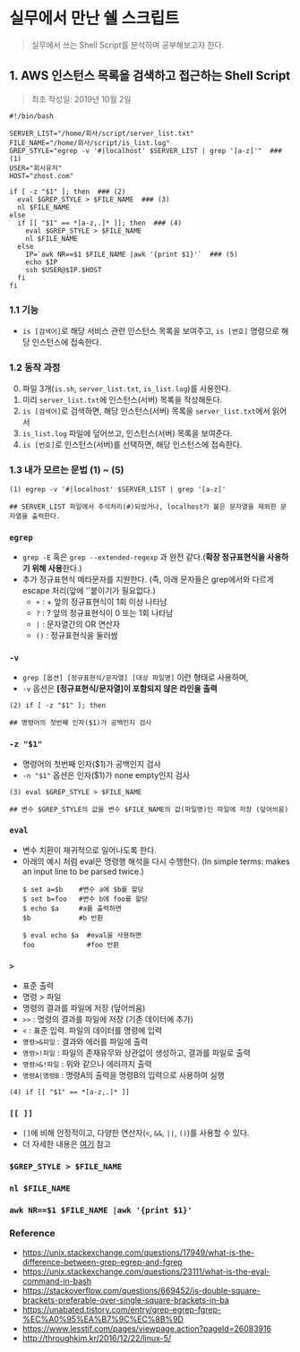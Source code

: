 # 실무에서 만난 쉘 스크립트
>실무에서 쓰는 Shell Script를 분석하며 공부해보고자 한다.

## 1. AWS 인스턴스 목록을 검색하고 접근하는 Shell Script
>최초 작성일: 2019년 10월 2일

~~~shell
#!/bin/bash

SERVER_LIST="/home/회사/script/server_list.txt"
FILE_NAME="/home/회사/script/is_list.log"
GREP_STYLE="egrep -v '#|localhost' $SERVER_LIST | grep '[a-z]'"  ### (1)
USER="회사유저"
HOST="zhost.com"

if [ -z "$1" ]; then  ### (2)
  eval $GREP_STYLE > $FILE_NAME  ### (3)
  nl $FILE_NAME
else
  if [[ "$1" == *[a-z,.]* ]]; then  ### (4)
    eval $GREP_STYLE > $FILE_NAME
    nl $FILE_NAME
  else
    IP=`awk NR==$1 $FILE_NAME |awk '{print $1}'`  ### (5)
    echo $IP
    ssh $USER@$IP.$HOST
  fi
fi
~~~

### 1.1 기능
- `is [검색어]`로 해당 서비스 관련 인스턴스 목록을 보여주고, `is [번호]` 명령으로 해당 인스턴스에 접속한다.

### 1.2 동작 과정
0. 파일 3개(`is.sh`, `server_list.txt`, `is_list.log`)를 사용한다.
1. 미리 `server_list.txt`에 인스턴스(서버) 목록을 작성해둔다.
2. `is [검색어]`로 검색하면, 해당 인스턴스(서버) 목록을 `server_list.txt`에서 읽어서
3. `is_list.log` 파일에 덮어쓰고, 인스턴스(서버) 목록을 보여준다.
4. `is [번호]`로 인스턴스(서버)를 선택하면, 해당 인스턴스에 접속한다.

### 1.3 내가 모르는 문법 (1) ~ (5)

~~~shell
(1) egrep -v '#|localhost' $SERVER_LIST | grep '[a-z]'

## SERVER_LIST 파일에서 주석처리(#)되었거나, localhost가 붙은 문자열을 제외한 문자열을 출력한다.
~~~

### `egrep`
- `grep -E` 혹은 `grep --extended-regexp` 과 완전 같다.(**확장 정규표현식을 사용하기 위해 사용**한다.)
- 추가 정규표현식 메타문자를 지원한다. (즉, 아래 문자들은 grep에서와 다르게 escape 처리(앞에 '\'붙이기가 필요없다.)
  - `+` : + 앞의 정규표현식이 1회 이상 나타남
  - `?` : ? 앞의 정규표현식이 0 또는 1회 나타남
  - `|` : 문자열간의 OR 연산자
  - `()` : 정규표현식을 둘러쌈
### `-v`
- `grep [옵션] [정규표현식/문자열] [대상 파일명]` 이런 형태로 사용하며,
- `-v` 옵션은 **[정규표현식/문자열]이 포함되지 않은 라인을 출력**

~~~shell
(2) if [ -z "$1" ]; then

## 명령어의 첫번째 인자($1)가 공백인지 검사
~~~

### `-z "$1"`
- 명령어의 첫번째 인자($1)가 공백인지 검사
- `-n "$1"` 옵션은 인자($1)가 none empty인지 검사

~~~shell
(3) eval $GREP_STYLE > $FILE_NAME

## 변수 $GREP_STYLE의 값을 변수 $FILE_NAME의 값(파일명)인 파일에 저장 (덮어씌움)
~~~

### `eval`
- 변수 치환이 재귀적으로 일어나도록 한다.
- 아래의 예시 처럼 eval은 명령행 해석을 다시 수행한다. (In simple terms: makes an input line to be parsed twice.)
  ~~~shell
  $ set a=$b    #변수 a에 $b를 할당
  $ set b=foo   #변수 b에 foo를 할당
  $ echo $a     #a를 출력하면
  $b            #b 반환

  $ eval echo $a  #eval을 사용하면
  foo             #foo 반환
  ~~~

### `>`
- 표준 출력
- 명령 > 파일
- 명령의 결과를 파일에 저장 (덮어씌움)
- `>>` : 명령의 결과를 파일에 저장 (기존 데이터에 추가)
- `<` : 표준 입력. 파일의 데이터를 명령에 입력
- `명령>&파일` : 결과와 에러를 파일에 출력
- `명령>!파일` : 파일의 존재유무와 상관없이 생성하고, 결과를 파일로 출력
- `명령>&!파일` : 위와 같으나 에러까지 출력
- `명령A|명령B` : 명령A의 출력을 명령B의 입력으로 사용하여 실행

~~~shell
(4) if [[ "$1" == *[a-z,.]* ]]
~~~
### `[[ ]]`
- `[]`에 비해 안정적이고, 다양한 연산자(`<`, `&&`, `||`, `()`)를 사용할 수 있다.
- 더 자세한 내용은 [여기](https://stackoverflow.com/questions/669452/is-double-square-brackets-preferable-over-single-square-brackets-in-ba) 참고

### `$GREP_STYLE > $FILE_NAME`
### `nl $FILE_NAME`
### `awk NR==$1 $FILE_NAME |awk '{print $1}'`

### Reference
- https://unix.stackexchange.com/questions/17949/what-is-the-difference-between-grep-egrep-and-fgrep
- https://unix.stackexchange.com/questions/23111/what-is-the-eval-command-in-bash
- https://stackoverflow.com/questions/669452/is-double-square-brackets-preferable-over-single-square-brackets-in-ba
- https://unabated.tistory.com/entry/grep-egrep-fgrep-%EC%A0%95%EA%B7%9C%EC%8B%9D
- https://www.lesstif.com/pages/viewpage.action?pageId=26083916
- http://throughkim.kr/2016/12/22/linux-5/
